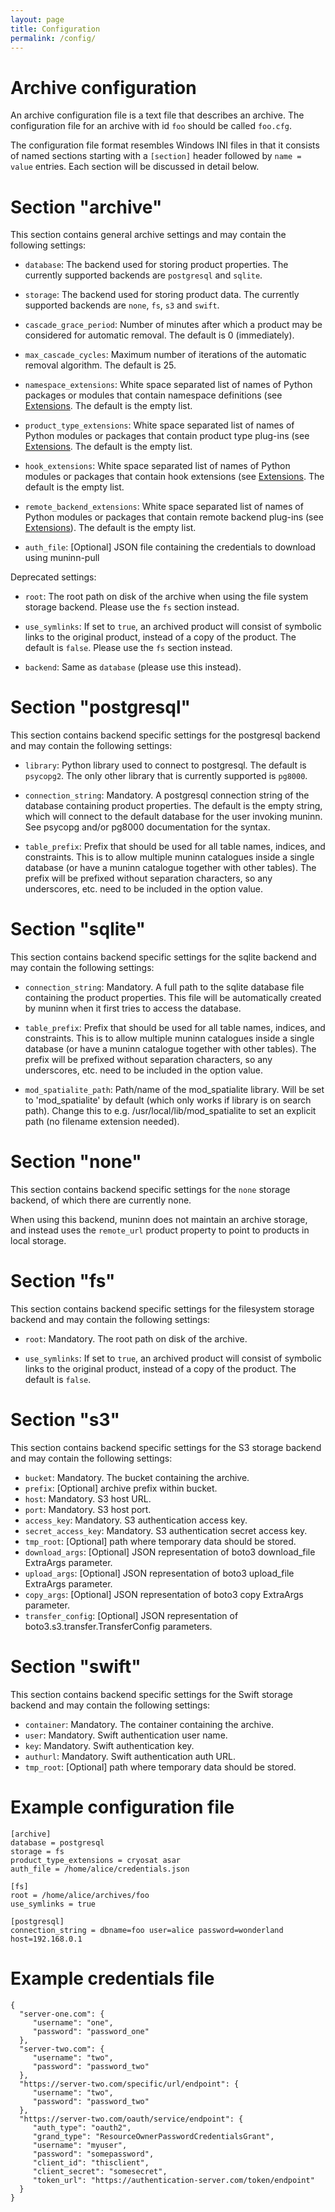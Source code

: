 ```yaml
---
layout: page
title: Configuration
permalink: /config/
---
```


# Archive configuration

An archive configuration file is a text file that describes an archive. The
configuration file for an archive with id ``foo`` should be called ``foo.cfg``.

The configuration file format resembles Windows INI files in that it consists
of named sections starting with a ``[section]`` header followed by
``name = value`` entries. Each section will be discussed in detail below.

# Section "archive"

This section contains general archive settings and may contain the following
settings:

- ``database``: The backend used for storing product properties. The currently
  supported backends are ``postgresql`` and ``sqlite``.

- ``storage``: The backend used for storing product data. The currently
  supported backends are ``none``, ``fs``, ``s3`` and ``swift``.

- ``cascade_grace_period``: Number of minutes after which a product may be
  considered for automatic removal. The default is 0 (immediately).

- ``max_cascade_cycles``: Maximum number of iterations of the automatic removal
  algorithm. The default is 25.

- ``namespace_extensions``: White space separated list of names of Python
  packages or modules that contain namespace definitions (see
  [Extensions](../extensions). The default is the empty list.

- ``product_type_extensions``: White space separated list of names of Python
  modules or packages that contain product type plug-ins (see
  [Extensions](../extensions). The default is the empty list.

- ``hook_extensions``: White space separated list of names of Python
  modules or packages that contain hook extensions (see
  [Extensions](../extensions). The default is the empty list.

- ``remote_backend_extensions``: White space separated list of names of Python
  modules or packages that contain remote backend plug-ins (see
  [Extensions](../extensions)). The default is the empty list.

- ``auth_file``: [Optional] JSON file containing the credentials to download
  using muninn-pull

Deprecated settings:

- ``root``: The root path on disk of the archive when using the file system
  storage backend. Please use the ``fs`` section instead.

- ``use_symlinks``: If set to ``true``, an archived product will consist of
  symbolic links to the original product, instead of a copy of the product.
  The default is ``false``. Please use the ``fs`` section instead.

- ``backend``: Same as ``database`` (please use this instead).


# Section "postgresql"

This section contains backend specific settings for the postgresql backend and
may contain the following settings:

- ``library``: Python library used to connect to postgresql. The default is
  ``psycopg2``. The only other library that is currently supported is ``pg8000``.

- ``connection_string``: Mandatory. A postgresql connection string of the database
  containing product properties. The default is the empty string, which will
  connect to the default database for the user invoking muninn. See psycopg
  and/or pg8000 documentation for the syntax.

- ``table_prefix``: Prefix that should be used for all table names, indices, and
  constraints. This is to allow multiple muninn catalogues inside a single
  database (or have a muninn catalogue together with other tables). The prefix
  will be prefixed without separation characters, so any underscores, etc. need
  to be included in the option value.


# Section "sqlite"

This section contains backend specific settings for the sqlite backend and may
contain the following settings:

- ``connection_string``: Mandatory. A full path to the sqlite database file
  containing the product properties. This file will be automatically created by
  muninn when it first tries to access the database.

- ``table_prefix``: Prefix that should be used for all table names, indices, and
  constraints. This is to allow multiple muninn catalogues inside a single
  database (or have a muninn catalogue together with other tables). The prefix
  will be prefixed without separation characters, so any underscores, etc. need
  to be included in the option value.

- ``mod_spatialite_path``: Path/name of the mod_spatialite library. Will be set
  to 'mod_spatialite' by default (which only works if library is on search path).
  Change this to e.g. /usr/local/lib/mod_spatialite to set an explicit path
  (no filename extension needed).


# Section "none"

This section contains backend specific settings for the ``none`` storage backend,
of which there are currently none.

When using this backend, muninn does not maintain an archive storage, and
instead uses the ``remote_url`` product property to point to products in local
storage.


# Section "fs"

This section contains backend specific settings for the filesystem storage
backend and may contain the following settings:

- ``root``: Mandatory. The root path on disk of the archive.

- ``use_symlinks``: If set to ``true``, an archived product will consist of
  symbolic links to the original product, instead of a copy of the product.
  The default is ``false``.


# Section "s3"

This section contains backend specific settings for the S3 storage
backend and may contain the following settings:

- ``bucket``: Mandatory. The bucket containing the archive.
- ``prefix``: [Optional] archive prefix within bucket.
- ``host``: Mandatory. S3 host URL.
- ``port``: Mandatory. S3 host port.
- ``access_key``: Mandatory. S3 authentication access key.
- ``secret_access_key``: Mandatory. S3 authentication secret access key.
- ``tmp_root``: [Optional] path where temporary data should be stored.
- ``download_args``: [Optional] JSON representation of boto3 download_file ExtraArgs parameter.
- ``upload_args``: [Optional] JSON representation of boto3 upload_file ExtraArgs parameter.
- ``copy_args``: [Optional] JSON representation of boto3 copy ExtraArgs parameter.
- ``transfer_config``: [Optional] JSON representation of boto3.s3.transfer.TransferConfig parameters.


# Section "swift"

This section contains backend specific settings for the Swift storage
backend and may contain the following settings:

- ``container``: Mandatory. The container containing the archive.
- ``user``: Mandatory. Swift authentication user name.
- ``key``: Mandatory. Swift authentication key.
- ``authurl``: Mandatory. Swift authentication auth URL.
- ``tmp_root``: [Optional] path where temporary data should be stored.


# Example configuration file

```
[archive]
database = postgresql
storage = fs
product_type_extensions = cryosat asar
auth_file = /home/alice/credentials.json

[fs]
root = /home/alice/archives/foo
use_symlinks = true

[postgresql]
connection_string = dbname=foo user=alice password=wonderland host=192.168.0.1
```

# Example credentials file

```
{
  "server-one.com": {
     "username": "one",
     "password": "password_one"
  },
  "server-two.com": {
     "username": "two",
     "password": "password_two"
  },
  "https://server-two.com/specific/url/endpoint": {
     "username": "two",
     "password": "password_two"
  },
  "https://server-two.com/oauth/service/endpoint": {
     "auth_type": "oauth2",
     "grand_type": "ResourceOwnerPasswordCredentialsGrant",
     "username": "myuser",
     "password": "somepassword",
     "client_id": "thisclient",
     "client_secret": "somesecret",
     "token_url": "https://authentication-server.com/token/endpoint"
  }
}
```
